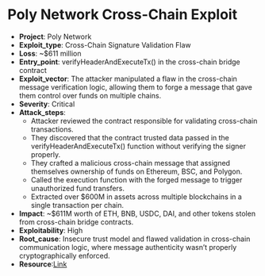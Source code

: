# Poly Network Cross-Chain Exploit 

- **Project**: Poly Network
- **Exploit_type**: Cross-Chain Signature Validation Flaw
- **Loss**: ~$611 million
- **Entry_point**: verifyHeaderAndExecuteTx() in the cross-chain bridge contract
- **Exploit_vector**: The attacker manipulated a flaw in the cross-chain message verification logic, allowing them to forge a message that gave them control over funds on multiple chains.
- **Severity**: Critical
- **Attack_steps**:
    - Attacker reviewed the contract responsible for validating cross-chain transactions.
    - They discovered that the contract trusted data passed in the verifyHeaderAndExecuteTx() function without verifying the signer properly.
    - They crafted a malicious cross-chain message that assigned themselves ownership of funds on Ethereum, BSC, and Polygon.
    - Called the execution function with the forged message to trigger unauthorized fund transfers.
    - Extracted over $600M in assets across multiple blockchains in a single transaction per chain.
- **Impact**: ~$611M worth of ETH, BNB, USDC, DAI, and other tokens stolen from cross-chain bridge contracts.
- **Exploitability**: High
- **Root_cause**: Insecure trust model and flawed validation in cross-chain communication logic, where message authenticity wasn’t properly cryptographically enforced.
- **Resource**:[Link](https://www.certik.com/resources/blog/poly-network-incident-analysis)

